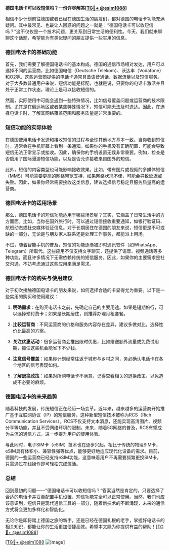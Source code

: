 **德国电话卡可以收短信吗？一份详尽解答[[TG💪+ @esim1088](https://t.me/s/esim1088)]**

相信不少计划前往德国或者已经在德国生活的朋友们，都对德国的电话卡功能充满疑问。其中最常见、也最让人困惑的问题之一就是：“德国电话卡可以收短信吗？”这不仅仅是一个技术问题，更关系到日常生活的便利性。今天，我们就来聊聊这个话题，希望能为有类似疑问的朋友提供一些实用的信息。

### 德国电话卡的基础功能

首先，我们需要了解德国电话卡的基本构成。德国的通信市场相对发达，用户可以选择不同的运营商，比如德国电信（Deutsche Telekom）、沃达丰（Vodafone）和O2等。这些运营商提供的电话卡通常具备语音通话、数据流量以及短信服务。对于大多数普通用户来说，短信功能是标配，也就是说，只要你的电话卡激活并且处于正常工作状态，理论上是可以接收短信的。

然而，实际使用中可能会遇到一些特殊情况，比如信号覆盖问题或运营商的技术限制。尤其是在偏远地区或者某些特殊情况下，短信可能无法及时送达。因此，在选择电话卡时，了解其网络覆盖范围和服务质量是非常重要的。

### 短信功能的实际体验

在德国使用电话卡发送和接收短信的过程与全球其他地方基本一致。当你收到短信时，通常会在手机屏幕上看到一条通知。如果你的手机没有正确配置，可能会导致短信无法正常显示或接收。因此，确保你的手机设置无误非常重要。例如，检查是否启用了国际漫游短信功能，以及是否允许接收来自国外的短信。

此外，短信的内容类型也可能影响接收效果。比如，带有图片或视频的多媒体短信（MMS）可能需要更高的网络带宽支持，如果网络状况不佳，可能会导致延迟或失败。因此，如果你经常需要接收这类信息，建议选择信号稳定且服务质量高的运营商。

### 德国电话卡的适用场景

那么，德国电话卡的短信功能适用于哪些场景呢？其实，它涵盖了日常生活中的方方面面。比如，当你在国外旅行时，可以通过短信接收重要通知，如银行验证码、航班动态或社交媒体验证信息。对于长期居住在德国的朋友来说，短信更是不可或缺的一部分，无论是与朋友家人联系还是处理工作事务，都能派上用场。

不过，随着智能手机的普及，短信的功能逐渐被即时通讯软件（如WhatsApp、Telegram）所取代。这些应用不仅支持文字聊天，还提供了语音、视频通话等多种功能，而且许多情况下无需依赖传统的短信服务。因此，如果你的主要需求是社交沟通，不妨考虑通过这些应用来满足需求。

### 德国电话卡的购买与使用建议

对于初次接触德国电话卡的朋友来说，如何选择合适的卡显得尤为重要。以下是一些实用的购买和使用建议：

1. **明确需求**：在购买电话卡之前，先确定自己的主要用途。如果是短期旅行，可以选择预付费卡；如果是长期居住，则推荐办理月租套餐。
   
2. **比较运营商**：不同运营商的价格和服务内容存在差异，建议多做对比，选择性价比最高的方案。

3. **关注优惠活动**：很多运营商会推出限时优惠，比如赠送额外流量或免费试用期，抓住这些机会能省下不少钱。

4. **注意信号覆盖**：如果你计划经常往返于城市与乡村之间，务必确认电话卡在各个地区的信号表现如何。

5. **了解退换政策**：如果对所购电话卡不满意，记得查看相关的退换政策，以免造成不必要的麻烦。

### 德国电话卡的未来趋势

随着科技的发展，传统短信正在经历一场变革。近年来，越来越多的运营商开始推广基于互联网协议（IP）的短信服务，这种新型短信技术被称为RCS（Rich Communication Services）。RCS不仅支持文本消息，还能实现高清图片、视频分享等功能，并且不受网络环境的限制。未来，随着5G网络的普及，RCS有望成为主流的通信方式，进一步提升用户的使用体验。

与此同时，电子SIM卡（eSIM）技术也在逐步兴起。相比于传统的物理SIM卡，eSIM具有体积小、兼容性强等优点，能够更好地适应现代化设备的需求。目前，德国的一些运营商已经支持eSIM功能，这意味着用户不再需要频繁更换SIM卡，只需通过在线操作即可轻松完成激活。

### 总结

回到最初的问题——“德国电话卡可以收短信吗？”答案当然是肯定的。只要选择了合适的电话卡并妥善配置手机设置，短信功能完全可以正常使用。当然，我们也应该意识到，短信只是现代通信工具的一部分，随着新技术的不断涌现，未来的通信方式将会更加多样化和智能化。

无论你是即将踏上德国之旅的新手，还是已经在德国扎根的老手，掌握好电话卡的相关知识，都能让你的生活更加便捷高效。希望本文能为你提供有益的帮助！[[TG💪+ @esim1088](https://t.me/s/esim1088)]

[[TG💪+ @esim1088](https://t.me/s/esim1088) ![Image](https://i.postimg.cc/4NQfJmqS/Snipaste-2025-05-13-00-14-12.png)]